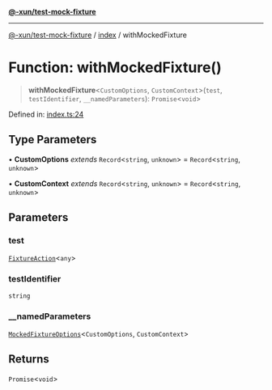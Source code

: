[**@-xun/test-mock-fixture**](../../README.md)

***

[@-xun/test-mock-fixture](../../README.md) / [index](../README.md) / withMockedFixture

# Function: withMockedFixture()

> **withMockedFixture**\<`CustomOptions`, `CustomContext`\>(`test`, `testIdentifier`, `__namedParameters`): `Promise`\<`void`\>

Defined in: [index.ts:24](https://github.com/Xunnamius/test-utils/blob/fb7ffeb540b6329cd58507a70130e011f552c63c/packages/test-mock-fixture/src/index.ts#L24)

## Type Parameters

• **CustomOptions** *extends* `Record`\<`string`, `unknown`\> = `Record`\<`string`, `unknown`\>

• **CustomContext** *extends* `Record`\<`string`, `unknown`\> = `Record`\<`string`, `unknown`\>

## Parameters

### test

[`FixtureAction`](../type-aliases/FixtureAction.md)\<`any`\>

### testIdentifier

`string`

### \_\_namedParameters

[`MockedFixtureOptions`](../type-aliases/MockedFixtureOptions.md)\<`CustomOptions`, `CustomContext`\>

## Returns

`Promise`\<`void`\>
